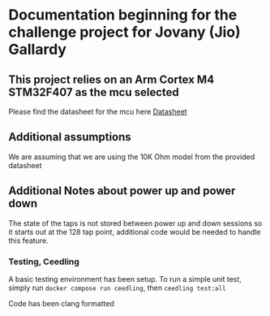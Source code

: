 # Documentation beginning for the challenge project for Jovany (Jio) Gallardy

## This project relies on an Arm Cortex M4 STM32F407 as the mcu selected

Please find the datasheet for the mcu here [Datasheet](https://www.st.com/resource/en/reference_manual/dm00031020-stm32f405-415-stm32f407-417-stm32f427-437-and-stm32f429-439-advanced-arm-based-32-bit-mcus-stmicroelectronics.pdf) 

## Additional assumptions
We are assuming that we are using the 10K Ohm model from the provided datasheet

## Additional Notes about power up and power down
The state of the taps is not stored between power up and down sessions so it starts out at the 128 tap point, additional code would be needed to handle this feature. 

### Testing, Ceedling
A basic testing environment has been setup. 
To run a simple unit test, simply run `docker compose run ceedling`, then `ceedling test:all`

Code has been clang formatted